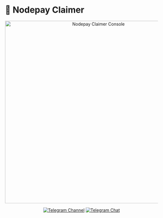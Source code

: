 # 🧲 Nodepay Claimer

<p align="center">
  <img src="" alt="Nodepay Claimer Console" width="600"/>
  
  <p align="center">
    <a href="https://t.me/CryptoBarge"><img src="https://img.shields.io/badge/Crypto$БАРЖА_|_Subscribe_⚓-5B00FF?style=for-the-badge&logo=telegram&logoColor=white" alt="Telegram Channel"></a>
    <a href="https://t.me/+nbpTp74UTnVmMmM6"><img src="https://img.shields.io/badge/Crypto$БАРЖА_|_Chat_💬-5B00FF?style=for-the-badge&logo=telegram&logoColor=white" alt="Telegram Chat"></a>
<p
